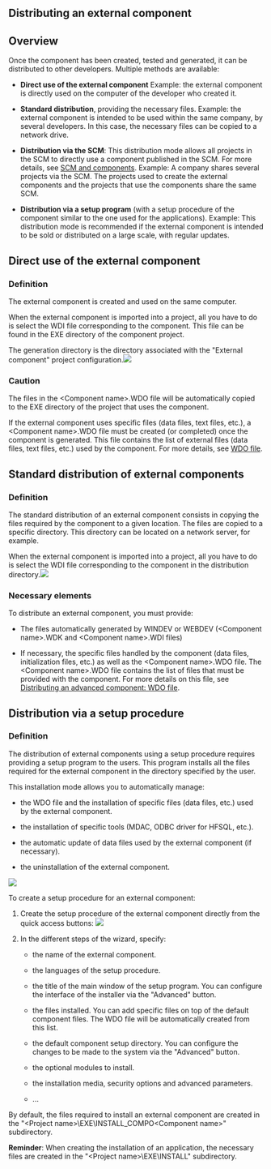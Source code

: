 


## Distributing an external component
			



<a name="NOTE1"></a>
<a name="NOTE1_1"></a>


## Overview
<a name="overview_ELTTEXTE000178"></a>
Once the component has been created, tested and generated, it can be distributed to other developers. Multiple methods are available: 

- **Direct use of the external component**
	Example: the external component is directly used on the computer of the developer who created it.

- **Standard distribution**, providing the necessary files.
	Example: the external component is intended to be used within the same company, by several developers. In this case, the necessary files can be copied to a network drive.

- **Distribution via the SCM**: This distribution mode allows all projects in the SCM to directly use a component published in the SCM. For more details, see [SCM and components](../Editeurs/2038015.md).
	Example: A company shares several projects via the SCM. The projects used to create the external components and the projects that use the components share the same SCM.

- **Distribution via a setup program** (with a setup procedure of the component similar to the one used for the applications).
	Example: This distribution mode is recommended if the external component is intended to be sold or distributed on a large scale, with regular updates.




<a name="NOTE2"></a>
<a name="NOTE2_1"></a>


## Direct use of the external component
<a name="direct_use_the_external_component_ELTTEXTE000202"></a>


### Definition
<a name="definition_ELTPARAGRAPHE000036"></a>

The external component is created and used on the same computer.

When the external component is imported into a project, all you have to do is select the WDI file corresponding to the component. This file can be found in the EXE directory of the component project. 

The generation directory is the directory associated with the "External component" project configuration.![](https://doc.pcsoft.fr/en-US/images/image.awp?langid=3&name=Composant_MemePoste.gif)

<a name="NOTE2_2"></a>


### Caution
<a name="caution_ELTPARAGRAPHE000050"></a>

The files in the &lt;Component name&gt;.WDO file will be automatically copied to the EXE directory of the project that uses the component. 

If the external component uses specific files (data files, text files, etc.), a &lt;Component name&gt;.WDO file must be created (or completed) once the component is generated. This file contains the list of external files (data files, text files, etc.) used by the component. For more details, see [WDO file](../Editeurs/2014005.md). 

<a name="NOTE3"></a>
<a name="NOTE3_1"></a>


## Standard distribution of external components
<a name="standard_distribution_external_components_ELTTEXTE000232"></a>


### Definition
<a name="definition_ELTPARAGRAPHE000066"></a>

The standard distribution of an external component consists in copying the files required by the component to a given location. The files are copied to a specific directory. This directory can be located on a network server, for example.

When the external component is imported into a project, all you have to do is select the WDI file corresponding to the component in the distribution directory.![](https://doc.pcsoft.fr/en-US/images/image.awp?langid=3&name=composant-reseau.gif)

<a name="NOTE3_2"></a>


### Necessary elements
<a name="necessary_elements_ELTPARAGRAPHE000078"></a>

To distribute an external component, you must provide:

- The files automatically generated by WINDEV or WEBDEV (&lt;Component name&gt;.WDK and &lt;Component name&gt;.WDI files)

- If necessary, the specific files handled by the component (data files, initialization files, etc.) as well as the &lt;Component name&gt;.WDO file. The &lt;Component name&gt;.WDO file contains the list of files that must be provided with the component. For more details on this file, see [Distributing an advanced component: WDO file](../Editeurs/2014005.md).




<a name="NOTE4"></a>
<a name="NOTE4_1"></a>


## Distribution via a setup procedure
<a name="distribution_via_setup_procedure_ELTTEXTE000262"></a>


### Definition
<a name="definition_ELTPARAGRAPHE000095"></a>

The distribution of external components using a setup procedure requires providing a setup program to the users. This program installs all the files required for the external component in the directory specified by the user.

This installation mode allows you to automatically manage:

- the WDO file and the installation of specific files (data files, etc.) used by the external component.

- the installation of specific tools (MDAC, ODBC driver for HFSQL, etc.).

- the automatic update of data files used by the external component (if necessary).

- the uninstallation of the external component.


![](https://doc.pcsoft.fr/en-US/images/image.awp?langid=3&name=composant-instal.gif)

<a name="NOTE4_2"></a>
To create a setup procedure for an external component: 

1. Create the setup procedure of the external component directly from the quick access buttons: 
![](https://doc.pcsoft.fr/en-US/images/image.awp?langid=3&name=ico_Composant_installation.gif)


2. In the different steps of the wizard, specify:

	- the name of the external component.

	- the languages of the setup procedure.

	- the title of the main window of the setup program. You can configure the interface of the installer via the "Advanced" button. 

	- the files installed. You can add specific files on top of the default component files. The WDO file will be automatically created from this list.

	- the default component setup directory. You can configure the changes to be made to the system via the "Advanced" button. 

	- the optional modules to install. 

	- the installation media, security options and advanced parameters. 

	- ...







By default, the files required to install an external component are created in the "&lt;Project name&gt;\\EXE\\INSTALL_COMPO&lt;Component name&gt;" subdirectory.

**Reminder**: When creating the installation of an application, the necessary files are created in the "&lt;Project name&gt;\\EXE\\INSTALL" subdirectory.


